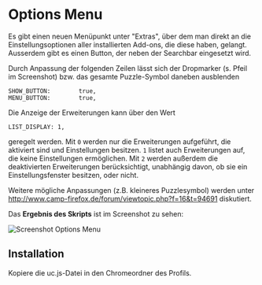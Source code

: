 # Options Menu
Es gibt einen neuen Menüpunkt unter "Extras", über dem man direkt an die Einstellungsoptionen aller installierten 
Add-ons, die diese haben, gelangt. Ausserdem gibt es einen Button, der neben der Searchbar eingesetzt wird.

Durch Anpassung der folgenden Zeilen lässt sich der Dropmarker (s. Pfeil im Screenshot) bzw. das gesamte Puzzle-Symbol daneben ausblenden

    SHOW_BUTTON:		true,
    MENU_BUTTON:		true,

Die Anzeige der Erweiterungen kann über den Wert

    LIST_DISPLAY: 1,

geregelt werden. Mit `0` werden nur die Erweiterungen aufgeführt, die aktiviert sind und Einstellungen besitzen. `1` listet auch Erweiterungen auf, 
die keine Einstellungen ermöglichen. Mit `2` werden außerdem die deaktivierten Erweiterungen berücksichtigt, unabhängig davon, ob sie ein 
Einstellungsfenster besitzen, oder nicht.


Weitere mögliche Anpassungen (z.B. kleineres Puzzlesymbol) werden unter http://www.camp-firefox.de/forum/viewtopic.php?f=16&t=94691 
diskutiert.

Das **Ergebnis des Skripts** ist im Screenshot zu sehen:

![Screenshot Options Menu](https://github.com/ardiman/userChrome.js/raw/master/optionsmenu/scr_optmen.png)

## Installation
Kopiere die uc.js-Datei in den Chromeordner des Profils.